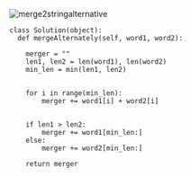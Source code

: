 ![merge2stringalternative](https://github.com/user-attachments/assets/62204bf4-973a-4ab6-8b6c-52b24ac90343)


    class Solution(object):
      def mergeAlternately(self, word1, word2):
        
        merger = ""
        len1, len2 = len(word1), len(word2)
        min_len = min(len1, len2)

        
        for i in range(min_len):
            merger += word1[i] + word2[i]

      
        if len1 > len2:
            merger += word1[min_len:]
        else:
            merger += word2[min_len:]

        return merger
          
  
      
